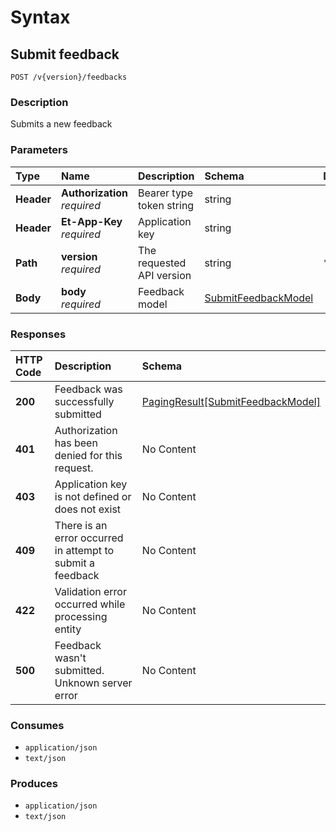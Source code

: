# Syntax

## Submit feedback

```text
POST /v{version}/feedbacks
```

### Description

Submits a new feedback

### Parameters

| Type | Name | Description | Schema | Default |
| :--- | :--- | :--- | :--- | :--- |
| **Header** | **Authorization**   _required_ | Bearer type token string | string |  |
| **Header** | **Et-App-Key**   _required_ | Application key | string |  |
| **Path** | **version**   _required_ | The requested API version | string | `"1.0"` |
| **Body** | **body**   _required_ | Feedback model | [SubmitFeedbackModel](../../definitions.md#submitfeedbackmodel) |  |

### Responses

| HTTP Code | Description | Schema |
| :--- | :--- | :--- |
| **200** | Feedback was successfully submitted | [PagingResult\[SubmitFeedbackModel\]](../../definitions.md#pagingresult-submitfeedbackmodel) |
| **401** | Authorization has been denied for this request. | No Content |
| **403** | Application key is not defined or does not exist | No Content |
| **409** | There is an error occurred in attempt to submit a feedback | No Content |
| **422** | Validation error occurred while processing entity | No Content |
| **500** | Feedback wasn't submitted. Unknown server error | No Content |

### Consumes

* `application/json`
* `text/json`

### Produces

* `application/json`
* `text/json`

